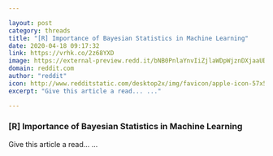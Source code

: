 ```yaml
---

layout: post
category: threads
title: "[R] Importance of Bayesian Statistics in Machine Learning"
date: 2020-04-18 09:17:32
link: https://vrhk.co/2z68YXD
image: https://external-preview.redd.it/bNB0PnlaYnvIiZjlaWDpWjznDXjaaUD8jCK9XXgx5h8.jpg?width=1022&height=484&auto=webp&crop=1022:484,smart&s=786b3d41fc497008f697e226da20d68dd2ac9c3d
domain: reddit.com
author: "reddit"
icon: http://www.redditstatic.com/desktop2x/img/favicon/apple-icon-57x57.png
excerpt: "Give this article a read... ..."

---
```


### [R] Importance of Bayesian Statistics in Machine Learning

Give this article a read... ...